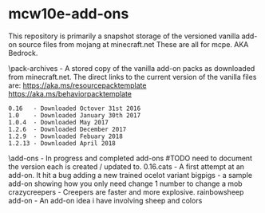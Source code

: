 # mcw10e-add-ons

This repository is primarily a snapshot storage of the versioned vanilla add-on source files from mojang at minecraft.net
These are all for mcpe. AKA Bedrock.


\pack-archives - A stored copy of the vanilla add-on packs as downloaded from minecraft.net.
		The direct links to the current version of the vanilla files are: 
     		https://aka.ms/resourcepacktemplate
     		https://aka.ms/behaviorpacktemplate

    0.16   - Downloaded Octover 31st 2016
	1.0    - Downloaded January 30th 2017
	1.0.4  - Downloaded May 2017
	1.2.6  - Downloaded December 2017
	1.2.9  - Downloaded Febuary 2018 
	1.2.13 - Downloaded April 2018

\add-ons - In progress and completed add-ons  #TODO need to document the version each is created / updated to.
	0.16.cats - A first attempt at an add-on. It hit a bug adding a new trained ocelot variant 
	bigpigs - a sample add-on showing how you only need change 1 number to change a mob
	crazycreepers - Creepers are faster and more explosive.
	rainbowsheep add-on - An add-on idea i have involving sheep and colors

